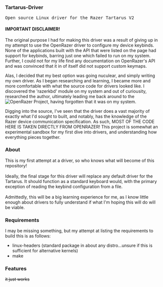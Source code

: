 ### Tartarus-Driver
<pre>Open source Linux driver for the Razer Tartarus V2</pre>

#### IMPORTANT DISCLAIMER!
The original purpose I had for making this driver was a result of giving up in my attempt to use the OpenRazer driver to configure my device keybinds. None of the applications built with the API that were listed on the page had support for keybinds, barring just one which failed to run on my system. Further, I could not for my life find any documentation on OpenRazer's API and was convinced that it in of itself did not support custom keymaps.  
  
Alas, I decided that my best option was going nuculear, and simply writing my own driver. As I began researching and learning, I became more and more comfortable with what the source code for drivers looked like. I discovered the 'razerkbd' module on my system and out of curiousity, researched the author, ultimately leading me back around to the ![OpenRazer Project](https://github.com/openrazer/openrazer/), having forgotten that it was on my system.

Digging into the source, I've seen that the driver does a vast majority of exactly what I'd sought to built, and notably, has the knowledge of the Razer device communication specification. As such, MOST OF THE CODE HERE IS TAKEN DIRECTLY FROM OPENRAZER! This project is somewhat an experimental sandbox for my first dive into drivers, and understanding how everything pieces together.

### About
This is my first attempt at a driver, so who knows what will become of this repository!<br><br>
Ideally, the final stage for this driver will replace any default driver for the Tartarus.
It should function as a standard keyboard would, with the primary exception of reading the keybind configuration from a file.<br><br>
Admittedly, this will be a big learning experience for me, as I know little enough about drivers to fully understand if what I'm hoping this will do will be viable.

### Requirements
I may be missing something, but my attempt at listing the requirements to build this is as follows:

- linux-headers (standard package in about any distro...unsure if this is sufficient for alternative kernels)
- make

### Features
~~it just works~~
